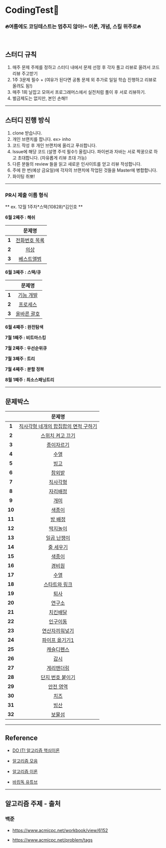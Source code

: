 # CodingTest🚀

<h3>🔥여름에도 코딩테스트는 멈추지 않아!~ 이론, 개념, 스킬 위주로🔥</h3>
<br>

## 스터디 규칙

1. 매주 문제 주제를 정하고 스터디 내에서 문제 선정 후 각자 풀고 리뷰로 올려서 코드리뷰 주고받기
2. 1주 3문제 필수 + (여유가 된다면 공통 문제 외 추가로 일일 학습 진행하고 리뷰로 올려도 됨!)
3. 매주 1회 날잡고 모여서 프로그래머스에서 실전처럼 풀이 후 서로 리뷰하기.
4. 벌금제도는 없지만, 본인 손해!!

---

## 스터디 진행 방식

1. clone 받습니다.
2. 개인 브랜치를 팝니다. ex> inho
3. 코드 작성 후 개인 브랜치에 올리고 푸쉬합니다.
4. Issue에 해당 코드 (설명 주석 필수!) 올립니다.
   파이썬과 자바는 서로 짝꿍으로 하고 초대합니다. (자유롭게 리뷰 초대 가능)
5. 다른 분들의 review 들을 읽고 새로운 인사이트를 얻고 리뷰 작성합니다.
6. 주에 한 번(예상 금요일)에 각자의 브랜치에 작업된 것들을 Master에 병합합니다.
7. 화이팅 취뽀!

---

### PR시 제출 이름 형식

** ex. 12월 1주차*스택(10828)*김인호 **

**6월 2째주 : 해쉬**

|       | **문제명**                                                                    |
|:-----:|:--------------------------------------------------------------------------:|
| **1** | [전화번호 목록](https://school.programmers.co.kr/learn/courses/30/lessons/42577) |
| **2** | [의상](https://school.programmers.co.kr/learn/courses/30/lessons/42578)      |
| **3** | [베스트앨범](https://school.programmers.co.kr/learn/courses/30/lessons/42579)   |

**6월 3째주 : 스택/큐**

|       | **문제명**                                                                    |
|:-----:|:--------------------------------------------------------------------------:|
| **1** | [기능 개발](https://school.programmers.co.kr/learn/courses/30/lessons/42586) |
| **2** | [프로세스](https://school.programmers.co.kr/learn/courses/30/lessons/42587)      |
| **3** | [올바른 괄호](https://school.programmers.co.kr/learn/courses/30/lessons/12909)   |


**6월 4째주 : 완전탐색**

**7월 1째주 : 비트마스킹**

**7월 2째주 : 우선순위큐**

**7월 3째주 : 트리**

**7월 4째주 : 분할 정복**

**8월 1째주 : 최소스패닝트리**

---

## 문제박스

|        | **문제명**                                                      |
|:------:|:------------------------------------------------------------:|
| **1**  | [직사각형 네개의 합집합의 면적 구하기](https://www.acmicpc.net/problem/2669) |
| **2**  | [스위치 켜고 끄기](https://www.acmicpc.net/problem/1244)            |
| **3**  | [종이자르기](https://www.acmicpc.net/problem/2628)                |
| **4**  | [수열](https://www.acmicpc.net/problem/2559)                   |
| **5**  | [빙고](https://www.acmicpc.net/problem/2578)                   |
| **6**  | [참외밭](https://www.acmicpc.net/problem/2477)                  |
| **7**  | [직사각형](https://www.acmicpc.net/problem/2527)                 |
| **8**  | [자리배정](https://www.acmicpc.net/problem/10157)                |
| **9**  | [개미](https://www.acmicpc.net/problem/10158)                  |
| **10** | [색종이](https://www.acmicpc.net/problem/10163)                 |
| **11** | [방 배정](https://www.acmicpc.net/problem/13300)                |
| **12** | [딱지놀이](https://www.acmicpc.net/problem/14696)                |
| **13** | [일곱 난쟁이](https://www.acmicpc.net/problem/2309)               |
| **14** | [줄 세우기](https://www.acmicpc.net/problem/2605)                |
| **15** | [색종이](https://www.acmicpc.net/problem/2563)                  |
| **16** | [경비원](https://www.acmicpc.net/problem/2564)                  |
| **17** | [수열](https://www.acmicpc.net/problem/2491)                   |
| **18** | [스타트와 링크](https://www.acmicpc.net/problem/14889)             |
| **19** | [퇴사](https://www.acmicpc.net/problem/14501)                  |
| **20** | [연구소](https://www.acmicpc.net/problem/14502)                 |
| **21** | [치킨배달](https://www.acmicpc.net/problem/15686)                |
| **22** | [인구이동](https://www.acmicpc.net/problem/16234)                |
| **23** | [연산자끼워넣기](https://www.acmicpc.net/problem/14888)             |
| **24** | [파이프 옮기기1](https://www.acmicpc.net/problem/17070)            |
| **25** | [캐슬디펜스](https://www.acmicpc.net/problem/17135)               |
| **26** | [감시](https://www.acmicpc.net/problem/15683)                  |
| **27** | [게리맨더링](https://www.acmicpc.net/problem/17471)               |
| **28** | [단지 번호 붙이기](https://www.acmicpc.net/problem/2667)            |
| **29** | [안전 영역](https://www.acmicpc.net/problem/2468)                |
| **30** | [치즈](https://www.acmicpc.net/problem/2636)                   |
| **31** | [빙산](https://www.acmicpc.net/problem/2573)                   |
| **32** | [보물섬](https://www.acmicpc.net/problem/2589)                  |

---

## Reference

- [DO IT! 알고리즘 핵심이론](https://www.youtube.com/playlist?list=PLFgS-xIWwNVX-zm4m6suWC9d7Ua9z7fuT)

- [알고리즘 모음](https://github.com/tony9402/baekjoon)

- [알고리즘 이론](https://github.com/tony9402/baekjoon/blob/main/link_for_study.md)

- [바킹독 유튜브](https://www.youtube.com/watch?v=LcOIobH7ues&list=PLtqbFd2VIQv4O6D6l9HcD732hdrnYb6CY)

---

## 알고리즘 주제 - 출처

### 백준

- https://www.acmicpc.net/workbook/view/6152

- https://www.acmicpc.net/problem/tags
